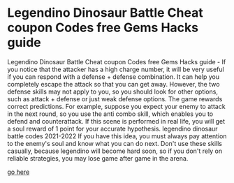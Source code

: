 # Legendino Dinosaur Battle Cheat coupon Codes free Gems Hacks guide

Legendino Dinosaur Battle Cheat coupon Codes free Gems Hacks guide - If you notice that the attacker has a high charge number, it will be very useful if you can respond with a defense + defense combination. It can help you completely escape the attack so that you can get away. However, the two defense skills may not apply to you, so you should look for other options, such as attack + defense or just weak defense options. The game rewards correct predictions. For example, suppose you expect your enemy to attack in the next round, so you use the anti combo skill, which enables you to defend and counterattack. If this scene is performed in real life, you will get a soul reward of 1 point for your accurate hypothesis. legendino dinosaur battle codes 2021-2022 If you have this idea, you must always pay attention to the enemy's soul and know what you can do next. Don't use these skills casually, because legendino will become hard soon, so if you don't rely on reliable strategies, you may lose game after game in the arena.

<a href="https://watermod.icu/legendino-dinosaur-battle/">go here</a>
